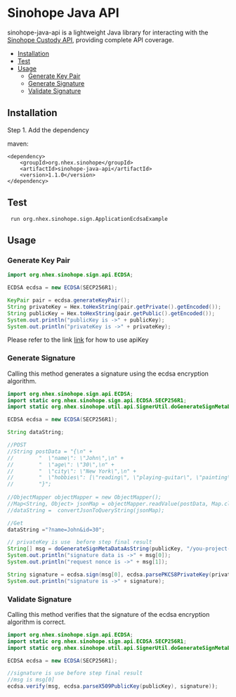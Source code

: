 # Sinohope Java API

sinohope-java-api is a lightweight Java library for interacting with the [Sinohope Custody API](https://sinohope.github.io/openloop/index.html#tag/Exchange-greaterCustody/paths/~1collateral~1v1~1address~1status/post), providing complete API coverage.


* [Installation](#installation)
* [Test](#test)
* [Usage](#usage)
  * [Generate Key Pair](#generate-key-pair)
  * [Generate Signature](#generate-signature)
  * [Validate Signature](#validate-signature)

## Installation
Step 1. Add the dependency

maven:
```
<dependency>
    <groupId>org.nhex.sinohope</groupId>
    <artifactId>sinohope-java-api</artifactId>
    <version>1.1.0</version>
</dependency>
```


## Test

```
 run org.nhex.sinohope.sign.ApplicationEcdsaExample
```

## Usage


### Generate Key Pair
```java
import org.nhex.sinohope.sign.api.ECDSA;

ECDSA ecdsa = new ECDSA(SECP256R1);

KeyPair pair = ecdsa.generateKeyPair();
String privateKey = Hex.toHexString(pair.getPrivate().getEncoded());
String publicKey = Hex.toHexString(pair.getPublic().getEncoded());
System.out.println("publicKey is ->" + publicKey);
System.out.println("privateKey is ->" + privateKey);
```
Please refer to the link [link](https://doc.custody.cobo.com/en.html#api-authentication) for how to use apiKey

### Generate Signature
Calling this method generates a signature using the ecdsa encryption algorithm.

```java
import org.nhex.sinohope.sign.api.ECDSA;
import static org.nhex.sinohope.sign.api.ECDSA.SECP256R1;
import static org.nhex.sinohope.util.api.SignerUtil.doGenerateSignMetaDataAsString;

ECDSA ecdsa = new ECDSA(SECP256R1);

String dataString;

//POST
//String postData = "{\n" +
//        "  \"name\": \"John\",\n" +
//        "  \"age\": \"30\",\n" +
//        "  \"city\": \"New York\",\n" +
//        "  \"hobbies\": [\"reading\", \"playing-guitar\", \"painting\"]\n" +
//        "}";
        
//ObjectMapper objectMapper = new ObjectMapper();
//Map<String, Object> jsonMap = objectMapper.readValue(postData, Map.class);
//dataString =  convertJsonToQueryString(jsonMap);

//Get
dataString ="?name=John&id=30";

// privateKey is use  before step final result
String[] msg = doGenerateSignMetaDataAsString(publicKey, "/you-project-path/demo/save",dataString);
System.out.println("signature data is ->" + msg[0]);
System.out.println("request nonce is ->" + msg[1]);

String signature = ecdsa.sign(msg[0], ecdsa.parsePKCS8PrivateKey(privateKey));
System.out.println("signature is ->" + signature);
```

### Validate Signature
Calling this method verifies that the signature of the ecdsa encryption algorithm is correct.


```java
import org.nhex.sinohope.sign.api.ECDSA;
import static org.nhex.sinohope.sign.api.ECDSA.SECP256R1;
import static org.nhex.sinohope.util.api.SignerUtil.doGenerateSignMetaDataAsString;

ECDSA ecdsa = new ECDSA(SECP256R1);

//signature is use before step final result
//msg is msg[0]
ecdsa.verify(msg, ecdsa.parseX509PublicKey(publicKey), signature));
```
